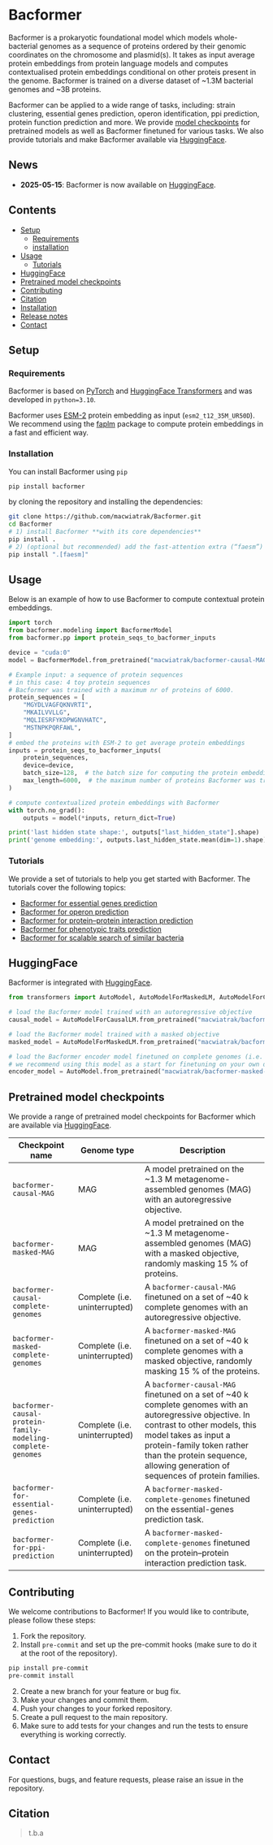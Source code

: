 # Bacformer

[//]: # ([![Tests][badge-tests]][tests])

[//]: # ([![Documentation][badge-docs]][documentation])

[//]: # ()
[//]: # ([badge-tests]: https://img.shields.io/github/actions/workflow/status/macwiatrak/Bacformer/test.yaml?branch=main)

[//]: # ([badge-docs]: https://img.shields.io/readthedocs/Bacformer)

Bacformer is a prokaryotic foundational model which models
whole-bacterial genomes as a sequence of proteins ordered by their genomic coordinates on the chromosome and plasmid(s).
It takes as input average protein embeddings from protein language models and computes contextualised protein
embeddings conditional on other proteis present in the genome. Bacformer is trained on a diverse dataset of ~1.3M bacterial genomes and ~3B proteins.

Bacformer can be applied to a wide range of tasks, including: strain clustering, essential genes prediction, operon identification,
ppi prediction, protein function prediction and more. We provide [model checkpoints]() for pretrained models as well as Bacformer
finetuned for various tasks. We also provide tutorials and make Bacformer available via [HuggingFace](https://huggingface.co/macwiatrak).

## News

- **2025-05-15**: Bacformer is now available on [HuggingFace](https://huggingface.co/macwiatrak).

## Contents

- [Setup](#setup)
  - [Requirements](#requirements)
  - [installation](#installation)
- [Usage](#usage)
  - [Tutorials](#tutorials)
- [HuggingFace](#huggingface)
- [Pretrained model checkpoints](#pretrained-model-checkpoints)
- [Contributing](#contributing)
- [Citation](#citation)
- [Installation](#installation)
- [Release notes](#release-notes)
- [Contact](#contact)

## Setup

### Requirements

Bacformer is based on [PyTorch](https://pytorch.org/) and [HuggingFace Transformers](https://huggingface.co/docs/transformers/index)
and was developed in `python=3.10`.

Bacformer uses [ESM-2](https://github.com/facebookresearch/esm) protein embedding as input (`esm2_t12_35M_UR50D`). We
recommend using the [faplm](https://github.com/pengzhangzhi/faplm) package to compute protein embeddings in a fast and efficient way.

### Installation

You can install Bacformer using `pip`
```bash
pip install bacformer
```

by cloning the repository and installing the dependencies:
```bash
git clone https://github.com/macwiatrak/Bacformer.git
cd Bacformer
# 1) install Bacformer **with its core dependencies**
pip install .
# 2) (optional but recommended) add the fast‐attention extra (“faesm”)
pip install ".[faesm]"
```

## Usage

Below is an example of how to use Bacformer to compute contextual protein embeddings.

```python
import torch
from bacformer.modeling import BacformerModel
from bacformer.pp import protein_seqs_to_bacformer_inputs

device = "cuda:0"
model = BacformerModel.from_pretrained("macwiatrak/bacformer-causal-MAG").to(device).eval().to(torch.bfloat16)

# Example input: a sequence of protein sequences
# in this case: 4 toy protein sequences
# Bacformer was trained with a maximum nr of proteins of 6000.
protein_sequences = [
    "MGYDLVAGFQKNVRTI",
    "MKAILVVLLG",
    "MQLIESRFYKDPWGNVHATC",
    "MSTNPKPQRFAWL",
]
# embed the proteins with ESM-2 to get average protein embeddings
inputs = protein_seqs_to_bacformer_inputs(
    protein_sequences,
    device=device,
    batch_size=128,  # the batch size for computing the protein embeddings
    max_length=6000,  # the maximum number of proteins Bacformer was trained with
)

# compute contextualized protein embeddings with Bacformer
with torch.no_grad():
    outputs = model(*inputs, return_dict=True)

print('last hidden state shape:', outputs["last_hidden_state"].shape)  # (batch_size, max_length, hidden_size)
print('genome embedding:', outputs.last_hidden_state.mean(dim=1).shape)  # (batch_size, hidden_size)

```

### Tutorials

We provide a set of tutorials to help you get started with Bacformer. The tutorials cover the following topics:
- [Bacformer for essential genes prediction]()
- [Bacformer for operon prediction]()
- [Bacformer for protein–protein interaction prediction]()
- [Bacformer for phenotypic traits prediction]()
- [Bacformer for scalable search of similar bacteria]()

## HuggingFace

Bacformer is integrated with [HuggingFace](https://huggingface.co/macwiatrak).

```python
from transformers import AutoModel, AutoModelForMaskedLM, AutoModelForCausalLM

# load the Bacformer model trained with an autoregressive objective
causal_model = AutoModelForCausalLM.from_pretrained("macwiatrak/bacformer-causal-MAG")

# load the Bacformer model trained with a masked objective
masked_model = AutoModelForMaskedLM.from_pretrained("macwiatrak/bacformer-masked-MAG")

# load the Bacformer encoder model finetuned on complete genomes (i.e. without the protein family classification head)
# we recommend using this model as a start for finetuning on your own dataset for all tasks except generation
encoder_model = AutoModel.from_pretrained("macwiatrak/bacformer-masked-complete-genomes")
```

## Pretrained model checkpoints

We provide a range of pretrained model checkpoints for Bacformer which are available via [HuggingFace](https://huggingface.co/macwiatrak).

| Checkpoint name                                                         | Genome type                         | Description                                                                                                                                                                                                                                                         |
|-------------------------------------------------------------------------|-------------------------------------|---------------------------------------------------------------------------------------------------------------------------------------------------------------------------------------------------------------------------------------------------------------------|
| `bacformer-causal-MAG`                                                  | MAG                                 | A model pretrained on the ~1.3 M metagenome-assembled genomes (MAG) with an autoregressive objective.                                                                                                                                                               |
| `bacformer-masked-MAG`                                                  | MAG                                 | A model pretrained on the ~1.3 M metagenome-assembled genomes (MAG) with a masked objective, randomly masking 15 % of proteins.                                                                                                                                     |
| `bacformer-causal-complete-genomes`                                     | Complete (i.e. uninterrupted)       | A `bacformer-causal-MAG` finetuned on a set of ~40 k complete genomes with an autoregressive objective.                                                                                                                                                             |
| `bacformer-masked-complete-genomes`                                     | Complete (i.e. uninterrupted)       | A `bacformer-masked-MAG` finetuned on a set of ~40 k complete genomes with a masked objective, randomly masking 15 % of the proteins.                                                                                                                               |
| `bacformer-causal-protein-family-modeling-complete-genomes`             | Complete (i.e. uninterrupted)       | A `bacformer-causal-MAG` finetuned on a set of ~40 k complete genomes with an autoregressive objective. In contrast to other models, this model takes as input a protein-family token rather than the protein sequence, allowing generation of sequences of protein families. |
| `bacformer-for-essential-genes-prediction`                              | Complete (i.e. uninterrupted)       | A `bacformer-masked-complete-genomes` finetuned on the essential-genes prediction task.                                                                                                                                                                             |
| `bacformer-for-ppi-prediction`                                          | Complete (i.e. uninterrupted)       | A `bacformer-masked-complete-genomes` finetuned on the protein–protein interaction prediction task.                                                                                                                                                                 |



## Contributing

We welcome contributions to Bacformer! If you would like to contribute, please follow these steps:
1. Fork the repository.
2. Install `pre-commit` and set up the pre-commit hooks (make sure to do it at the root of the repository).
```bash
pip install pre-commit
pre-commit install
```
2. Create a new branch for your feature or bug fix.
3. Make your changes and commit them.
4. Push your changes to your forked repository.
5. Create a pull request to the main repository.
6. Make sure to add tests for your changes and run the tests to ensure everything is working correctly.

## Contact

For questions, bugs, and feature requests, please raise an issue in the repository.

## Citation

> t.b.a

[uv]: https://github.com/astral-sh/uv
[scverse discourse]: https://discourse.scverse.org/
[issue tracker]: https://github.com/macwiatrak/Bacformer/issues
[tests]: https://github.com/macwiatrak/Bacformer/actions/workflows/test.yaml
[documentation]: https://bacformer.readthedocs.io
[changelog]: https://bacformer.readthedocs.io/en/latest/changelog.html
[api documentation]: https://bacformer.readthedocs.io/en/latest/api.html
[pypi]: https://pypi.org/project/bacformer
